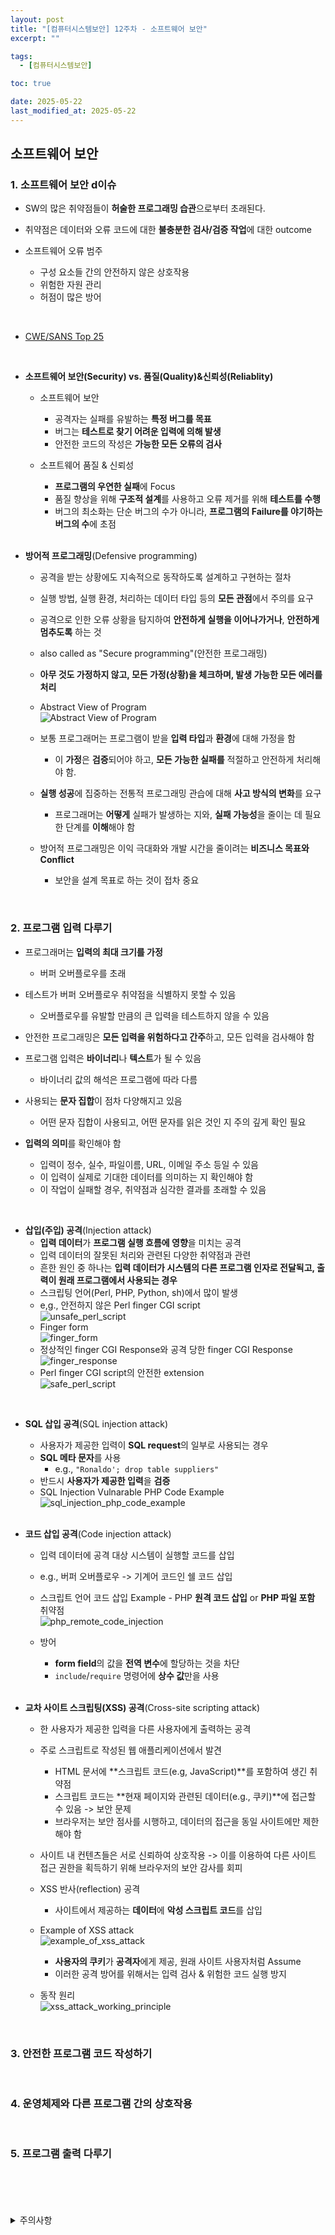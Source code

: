 ```yaml
---
layout: post
title: "[컴퓨터시스템보안] 12주차 - 소프트웨어 보안"
excerpt: ""

tags:
  - [컴퓨터시스템보안]

toc: true

date: 2025-05-22
last_modified_at: 2025-05-22
---
```

## 소프트웨어 보안
### 1. 소프트웨어 보안 d이슈
- SW의 많은 취약점들이 **허술한 프로그래밍 습관**으로부터 초래된다.
- 취약점은 데이터와 오류 코드에 대한 **불충분한 검사/검증 작업**에 대한 outcome

- 소프트웨어 오류 범주
  - 구성 요소들 간의 안전하지 않은 상호작용
  - 위험한 자원 관리
  - 허점이 많은 방어

<br>

- [CWE/SANS Top 25][def]  

<br>

- **소프트웨어 보안(Security) vs. 품질(Quality)&신뢰성(Reliablity)**
  - 소프트웨어 보안
    - 공격자는 실패를 유발하는 **특정 버그를 목표**
    - 버그는 **테스트로 찾기 어려운 입력에 의해 발생**
    - 안전한 코드의 작성은 **가능한 모든 오류의 검사**

  - 소프트웨어 품질 & 신뢰성
    - **프로그램의 우연한 실패**에 Focus
    - 품질 향상을 위해 **구조적 설계**를 사용하고 오류 제거를 위해 **테스트를 수행**
    - 버그의 최소화는 단순 버그의 수가 아니라, **프로그램의 Failure를 야기하는 버그의 수**에 초점  

    <br>

- **방어적 프로그래밍**(Defensive programming)
  - 공격을 받는 상황에도 지속적으로 동작하도록 설계하고 구현하는 절차
  - 실행 방법, 실행 환경, 처리하는 데이터 타입 등의 **모든 관점**에서 주의를 요구
  - 공격으로 인한 오류 상황을 탐지하여 **안전하게 실행을 이어나가거나**, **안전하게 멈추도록** 하는 것
  - also called as "Secure programming"(안전한 프로그래밍)
  - **아무 것도 가정하지 않고, 모든 가정(상황)을 체크하며, 발생 가능한 모든 에러를 처리**

  - Abstract View of Program  
  ![Abstract View of Program](TODO)  

  - 보통 프로그래머는 프로그램이 받을 **입력 타입**과 **환경**에 대해 가정을 함
    - 이 **가정**은 **검증**되어야 하고, **모든 가능한 실패를** 적절하고 안전하게 처리해야 함.
  - **실행 성공**에 집중하는 전통적 프로그래밍 관습에 대해 **사고 방식의 변화**를 요구
    - 프로그래머는 **어떻게** 실패가 발생하는 지와, **실패 가능성**을 줄이는 데 필요한 단계를 **이해**해야 함
  - 방어적 프로그래밍은 이익 극대화와 개발 시간을  줄이려는 **비즈니스 목표와 Conflict**
    - 보안을 설계 목표로 하는 것이 접차 중요

<br>

### 2. 프로그램 입력 다루기
- 프로그래머는 **입력의 최대 크기를 가정**
  - 버퍼 오버플로우를 초래

- 테스트가 버퍼 오버플로우 취약점을 식별하지 못할 수 있음
  - 오버플로우를 유발할 만큼의 큰 입력을 테스트하지 않을 수 있음

- 안전한 프로그래밍은 **모든 입력을 위험하다고 간주**하고, 모든 입력을 검사해야 함

- 프로그램 입력은 **바이너리**나 **텍스트**가 될 수 있음
  - 바이너리 값의 해석은 프로그램에 따라 다름

- 사용되는 **문자 집합**이 점차 다양해지고 있음
  - 어떤 문자 집합이 사용되고, 어떤 문자를 읽은 것인 지 주의 깊게 확인 필요

- **입력의 의미**를 확인해야 함
  - 입력이 정수, 실수, 파일이름, URL, 이메일 주소 등일 수 있음
  - 이 입력이 실제로 기대한 데이터를 의미하는 지 확인해야 함
  - 이 작업이 실패할 경우, 취약점과 심각한 결과를 초래할 수 있음

<br>

- **삽입(주입) 공격**(Injection attack)
  - **입력 데이터**가 **프로그램 실행 흐름에 영향**을 미치는 공격
  - 입력 데이터의 잘못된 처리와 관련된 다양한 취약점과 관련
  - 흔한 원인 중 하나는 **입력 데이터가 시스템의 다른 프로그램 인자로 전달됙고, 출력이 원래 프로그램에서 사용되는 경우**
  - 스크립팅 언어(Perl, PHP, Python, sh)에서 많이 발생  
  - e,g., 안전하지 않은 Perl finger CGI script  
  ![unsafe_perl_script](TODO)  
  - Finger form  
  ![finger_form](TODO)  
  - 정상적인 finger CGI Response와 공격 당한 finger CGI Response  
  ![finger_response](TODO)  
  - Perl finger CGI script의 안전한 extension  
  ![safe_perl_script](TODO)  

<br>

- **SQL 삽입 공격**(SQL injection attack)
  - 사용자가 제공한 입력이 **SQL request**의 일부로 사용되는 경우
  - **SQL 메타 문자**를 사용  
    - e.g., `"Ronaldo'; drop table suppliers"`
  - 반드시 **사용자가 제공한 입력**을 **검증**
  - SQL Injection Vulnarable PHP Code Example  
  ![sql_injection_php_code_example](TODO)  

  <br>

- **코드 삽입 공격**(Code injection attack)
  - 입력 데이터에 공격 대상 시스템이 실행할 코드를 삽입
  - e.g., 버퍼 오버플로우 -> 기계어 코드인 쉘 코드 삽입
  - 스크립트 언어 코드 삽입 Example - PHP **원격 코드 삽입** or **PHP 파일 포함** 취약점  
  ![php_remote_code_injection](TODO)  
  - 방어
    - **form field**의 값을 **전역 변수**에 할당하는 것을 차단
    - `include`/`require` 명령어에 **상수 값**만을 사용  

    <br>

- **교차 사이트 스크립팅(XSS) 공격**(Cross-site scripting attack)
  - 한 사용자가 제공한 입력을 다른 사용자에게 출력하는 공격
  - 주로 스크립트로 작성된 웹 애플리케이션에서 발견
    - HTML 문서에 **스크립트 코드(e.g, JavaScript)**를 포함하여 생긴 취약점
    - 스크립트 코드는 **현재 페이지와 관련된 데이터(e.g., 쿠키)**에 접근할 수 있음 -> 보안 문제
    - 브라우저는 보안 점사를 시행하고, 데이터의 접근을 동일 사이트에만 제한해야 함
  - 사이트 내 컨텐츠들은 서로 신뢰하여 상호작용 -> 이를 이용하여 다른 사이트 접근 권한을 획득하기 위해 브라우저의 보안 감사를 회피
  - XSS 반사(reflection) 공격
    - 사이트에서 제공하는 **데이터**에 **악성 스크립트 코드**를 삽입  

  - Example of XSS attack  
  ![example_of_xss_attack](TODO)  
    - **사용자의 쿠키**가 **공격자**에게 제공, 원래 사이트 사용자처럼 Assume
    - 이러한 공격 방어를 위해서는 입력 검사 & 위험한 코드 실행 방지

  - 동작 원리  
  ![xss_attack_working_principle](TODO)  

<br>

### 3. 안전한 프로그램 코드 작성하기

<br>

### 4. 운영체제와 다른 프로그램 간의 상호작용

<br>

### 5. 프로그램 출력 다루기

<br>
<br>
<br>
<br>
<details>
<summary>주의사항</summary>
<div markdown="1">

이 포스팅은 강원대학교 이헌길 교수님의 컴퓨터시스템보안 수업을 들으며 내용을 정리 한 것입니다.  
수업 내용에 대한 저작권은 교수님께 있으니,  
다른 곳으로의 무분별한 내용 복사를 자제해 주세요.

</div>
</details>

[def]: https://cwe.mitre.org/top25/archive/2024/2024_cwe_top25.html